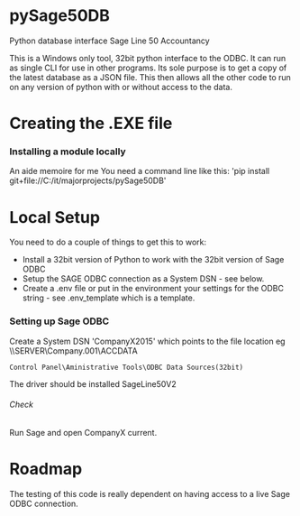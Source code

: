 # pySage50DB
Python database interface Sage Line 50 Accountancy

This is a Windows only tool, 32bit python interface to the ODBC.  It can run as single CLI for use in other programs.
Its sole purpose is to get a copy of the latest database as a JSON file.  This then allows all the other code to run on
 any version of python with or without access to the data.

# Creating the .EXE file


### Installing a module locally
An aide memoire for me You need a command line like this:
'pip install git+file://C:/it/majorprojects/pySage50DB'

# Local Setup
You need to do a couple of things to get this to work:
- Install a 32bit version of Python to work with the 32bit version of Sage ODBC
- Setup the SAGE ODBC connection as a System DSN - see below.
- Create a .env file or put in the environment your settings for the ODBC string - see .env_template which is a
template.

### Setting up Sage ODBC

Create a System DSN 'CompanyX2015' which points to the file location eg  \\\\SERVER\Company.001\ACCDATA

`Control Panel\Aministrative Tools\ODBC Data Sources(32bit)`

The driver should be installed SageLine50V2

###### Check

Run Sage and open CompanyX current.

# Roadmap

The testing of this code is really dependent on having access to a live Sage ODBC connection.



